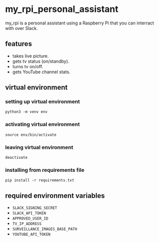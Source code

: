 # my_rpi_personal_assistant
my_rpi is a personal assistant using a Raspberry Pi that you can interract with over Slack.

## features
* takes live picture.
* gets tv status (on/standby).
* turns tv on/off.
* gets YouTube channel stats.

## virtual environment

### setting up virtual environment
```python3 -m venv env```

### activating virtual environment
```source env/bin/activate```

### leaving virtual environment
```deactivate```

### installing from requirements file
```pip install -r requirements.txt```

## required environment variables
* ```SLACK_SIGNING_SECRET```
* ```SLACK_API_TOKEN```
* ```APPROVED_USER_ID```
* ```TV_IP_ADDRESS```
* ```SURVEILLANCE_IMAGES_BASE_PATH```
* ```YOUTUBE_API_TOKEN```
